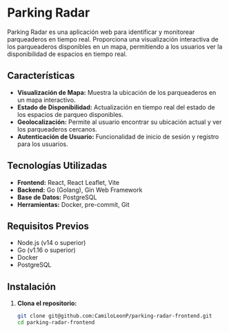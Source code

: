 # Parking Radar

Parking Radar es una aplicación web para identificar y monitorear parqueaderos en tiempo real. Proporciona una visualización interactiva de los parqueaderos disponibles en un mapa, permitiendo a los usuarios ver la disponibilidad de espacios en tiempo real.

## Características

- **Visualización de Mapa:** Muestra la ubicación de los parqueaderos en un mapa interactivo.
- **Estado de Disponibilidad:** Actualización en tiempo real del estado de los espacios de parqueo disponibles.
- **Geolocalización:** Permite al usuario encontrar su ubicación actual y ver los parqueaderos cercanos.
- **Autenticación de Usuario:** Funcionalidad de inicio de sesión y registro para los usuarios.

## Tecnologías Utilizadas

- **Frontend:** React, React Leaflet, Vite
- **Backend:** Go (Golang), Gin Web Framework
- **Base de Datos:** PostgreSQL
- **Herramientas:** Docker, pre-commit, Git

## Requisitos Previos

- Node.js (v14 o superior)
- Go (v1.16 o superior)
- Docker
- PostgreSQL

## Instalación

1. **Clona el repositorio:**

   ```bash
   git clone git@github.com:CamiloLeonP/parking-radar-frontend.git
   cd parking-radar-frontend
